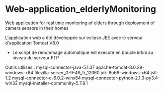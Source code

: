 # Web-application_elderlyMonitoring
Web application for real time monitoring of elders through deployment of camera sensors in their homes


L'application web a été développée sur eclipse JEE avec le serveur d'application Tomcat V8.0
- Le script de renommage automatique est executé en boucle infini au niveau du serveur FTP

Outils utilisés :
mysql-connector-java-5.1.37
apache-tomcat-8.0.29-windows-x64
filezilla-server_0-9-49_fr_12060
jdk-8u66-windows-x64
jstl-1.2
mysql-connector-c-6.0.2-winx64
mysql-connector-python-2.1.3-py3.4-win32
mysql-installer-community-5.7.9.1

